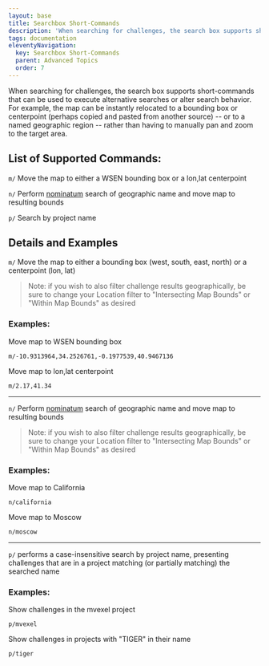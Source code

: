 ```yaml
---
layout: base
title: Searchbox Short-Commands
description: 'When searching for challenges, the search box supports short-commands that can be used to execute alternative searches or alter search behavior'
tags: documentation
eleventyNavigation:
  key: Searchbox Short-Commands
  parent: Advanced Topics
  order: 7
---
```


When searching for challenges, the search box supports short-commands that can be used to execute alternative searches or alter search behavior. For example, the map can be instantly relocated to a bounding box or centerpoint (perhaps copied and pasted from another source) -- or to a named geographic region -- rather than having to manually pan and zoom to the target area.

## List of Supported Commands:
`m/` Move the map to either a WSEN bounding box or a lon,lat centerpoint

`n/` Perform [nominatum](https://nominatim.openstreetmap.org/) search of geographic name and move map to resulting bounds

`p/` Search by project name


## Details and Examples
`m/` Move the map to either a bounding box (west, south, east, north) or a centerpoint (lon, lat)

> Note: if you wish to also filter challenge results geographically, be sure to change your Location filter to "Intersecting Map Bounds" or "Within Map Bounds" as desired

### Examples:

Move map to WSEN bounding box
```
m/-10.9313964,34.2526761,-0.1977539,40.9467136
```

Move map to lon,lat centerpoint
```
m/2.17,41.34
```
---

`n/` Perform [nominatum](https://nominatim.openstreetmap.org/) search of geographic name and move map to resulting bounds

> Note: if you wish to also filter challenge results geographically, be sure to change your Location filter to "Intersecting Map Bounds" or "Within Map Bounds" as desired

### Examples:
Move map to California
```
n/california
```

Move map to Moscow
```
n/moscow
```
---
`p/` performs a case-insensitive search by project name, presenting challenges that are in a project matching (or partially matching) the searched name

### Examples:
Show challenges in the mvexel project
```
p/mvexel
```

Show challenges in projects with "TIGER" in their name
```
p/tiger
```
